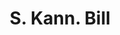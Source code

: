 ---
doi: 10.7916/D89P4CN9
date_other: '1889'
date_other_textual: '1889'
form: printed ephemera
genre:
- Invoices
name:
- S. Kann
object_in_context_url: https://biggert.cul.columbia.edu/items/view/ave_biggert_00561
subject_hierarchical_geographic:
- Baltimore, Maryland, United States
subject_name:
- S. Kann
title: S. Kann. Bill
sort_title: S. Kann. Bill
call_number: ave_biggert_00561
coordinates:
- 39.28333333333333,-76.61666666666666
pid: ave_biggert_00561
identifiers: ave_biggert_00561
thumbnail: https://derivativo-3.library.columbia.edu/iiif/2/ldpd:343758/full/!256,256/0/native.jpg
permalink: /biggert/ave_biggert_00561/
layout: iiif-image-page
---
